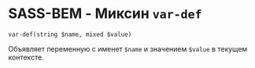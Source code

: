 # SASS-BEM - Миксин `var-def`

`var-def(string $name, mixed $value)`

Объявляет переменную с именет `$name` и значением `$value` в текущем контексте.
